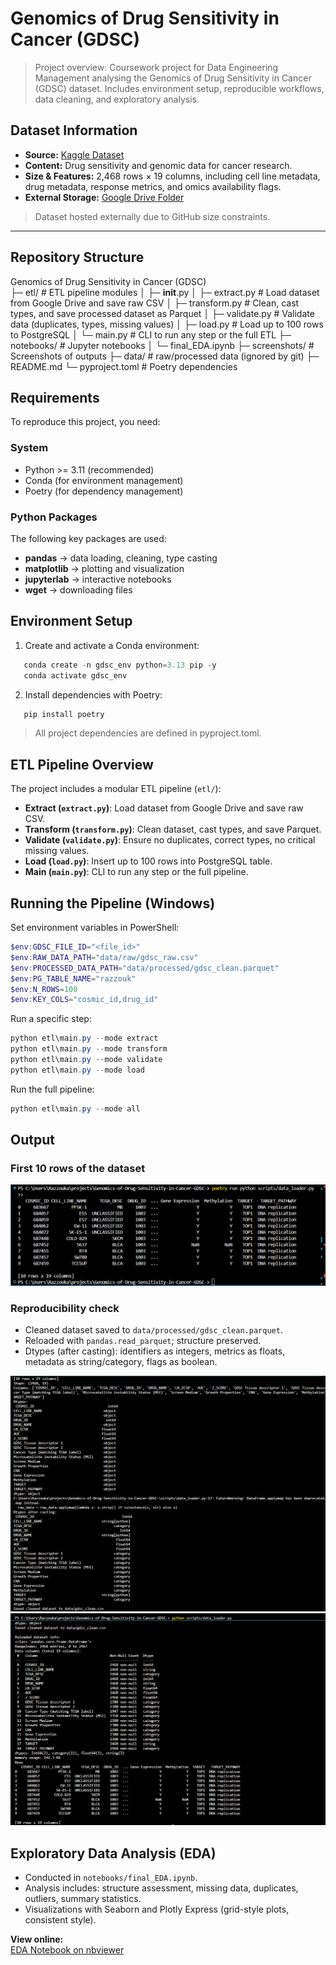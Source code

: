 # Genomics of Drug Sensitivity in Cancer (GDSC)
> Project overview: Coursework project for Data Engineering Management analysing the Genomics of Drug Sensitivity in Cancer (GDSC) dataset. Includes environment setup, reproducible workflows, data cleaning, and exploratory analysis.

## Dataset Information
- **Source:** [Kaggle Dataset](https://www.kaggle.com/datasets/elifnuryaygin/genomics-of-drug-sensitivity-in-cancer-gdsc)  
- **Content:** Drug sensitivity and genomic data for cancer research.  
- **Size & Features:** 2,468 rows × 19 columns, including cell line metadata, drug metadata, response metrics, and omics availability flags.  
- **External Storage:** [Google Drive Folder](https://drive.google.com/drive/folders/1Zgo10S1u2FKUD23Eq-vjRrAPvQBgCwnj?usp=drive_link)  

> Dataset hosted externally due to GitHub size constraints.

---

## Repository Structure
Genomics of Drug Sensitivity in Cancer (GDSC)  
├─ etl/                  # ETL pipeline modules
│   ├─ __init__.py
│   ├─ extract.py        # Load dataset from Google Drive and save raw CSV
│   ├─ transform.py      # Clean, cast types, and save processed dataset as Parquet
│   ├─ validate.py       # Validate data (duplicates, types, missing values)
│   ├─ load.py           # Load up to 100 rows to PostgreSQL 
│   └─ main.py           # CLI to run any step or the full ETL
├─ notebooks/            # Jupyter notebooks
│   └─ final_EDA.ipynb
├─ screenshots/          # Screenshots of outputs
├─ data/                 # raw/processed data (ignored by git)
├─ README.md
└─ pyproject.toml        # Poetry dependencies

## Requirements
To reproduce this project, you need:

### System
- Python >= 3.11 (recommended)
- Conda (for environment management)
- Poetry (for dependency management)

### Python Packages
The following key packages are used:
- **pandas** → data loading, cleaning, type casting
- **matplotlib** → plotting and visualization
- **jupyterlab** → interactive notebooks
- **wget** → downloading files

## Environment Setup
1. Create and activate a Conda environment:

```powershell
   conda create -n gdsc_env python=3.13 pip -y
   conda activate gdsc_env
```
2. Install dependencies with Poetry:

```powershell
   pip install poetry
```
> All project dependencies are defined in pyproject.toml.

## ETL Pipeline Overview

The project includes a modular ETL pipeline (`etl/`):

- **Extract (`extract.py`)**: Load dataset from Google Drive and save raw CSV.
- **Transform (`transform.py`)**: Clean dataset, cast types, and save Parquet.
- **Validate (`validate.py`)**: Ensure no duplicates, correct types, no critical missing values.
- **Load (`load.py`)**: Insert up to 100 rows into PostgreSQL table.
- **Main (`main.py`)**: CLI to run any step or the full pipeline.

## Running the Pipeline (Windows)

Set environment variables in PowerShell:

```powershell
$env:GDSC_FILE_ID="<file_id>"
$env:RAW_DATA_PATH="data/raw/gdsc_raw.csv"
$env:PROCESSED_DATA_PATH="data/processed/gdsc_clean.parquet"
$env:PG_TABLE_NAME="razzouk"
$env:N_ROWS=100
$env:KEY_COLS="cosmic_id,drug_id"
```

Run a specific step:

```powershell
python etl\main.py --mode extract
python etl\main.py --mode transform
python etl\main.py --mode validate
python etl\main.py --mode load
```

Run the full pipeline:

```powershell
python etl\main.py --mode all
```

## Output
### First 10 rows of the dataset
![First_10_rows](screenshots/first_10_rows.png)
### Reproducibility check
- Cleaned dataset saved to `data/processed/gdsc_clean.parquet`.
- Reloaded with `pandas.read_parquet`; structure preserved.
- Dtypes (after casting): identifiers as integers, metrics as floats, metadata as string/category, flags as boolean.

![Dtypes after casting](screenshots/data_cleaning_and_type_casting.png)
![Reproducibility_check](screenshots/check_reprouducibility.png)


## Exploratory Data Analysis (EDA)

- Conducted in `notebooks/final_EDA.ipynb`.
- Analysis includes: structure assessment, missing data, duplicates, outliers, summary statistics.
- Visualizations with Seaborn and Plotly Express (grid-style plots, consistent style).

**View online:**  
[EDA Notebook on nbviewer](https://nbviewer.org/github/razzouka/Genomics-of-Drug-Sensitivity-in-Cancer-GDSC-/blob/main/notebooks/final_EDA.ipynb)
